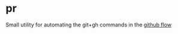 # pr
Small utility for automating the git+gh commands in the [github flow](https://docs.github.com/en/get-started/using-github/github-flow)
